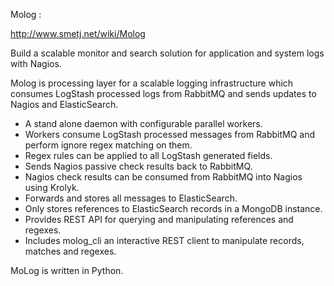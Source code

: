 
Molog : 

http://www.smetj.net/wiki/Molog

Build a scalable monitor and search solution for application and system logs with Nagios.

Molog is processing layer for a scalable logging infrastructure which consumes LogStash processed logs from RabbitMQ and sends updates to Nagios and ElasticSearch.

* A stand alone daemon with configurable parallel workers.
* Workers consume LogStash processed messages from RabbitMQ and perform ignore regex matching on them.
* Regex rules can be applied to all LogStash generated fields.
* Sends Nagios passive check results back to RabbitMQ.
* Nagios check results can be consumed from RabbitMQ into Nagios using Krolyk.
* Forwards and stores all messages to ElasticSearch.
* Only stores references to ElasticSearch records in a MongoDB instance.
* Provides REST API for querying and manipulating references and regexes.
* Includes molog_cli an interactive REST client to manipulate records, matches and regexes. 

MoLog is written in Python. 
